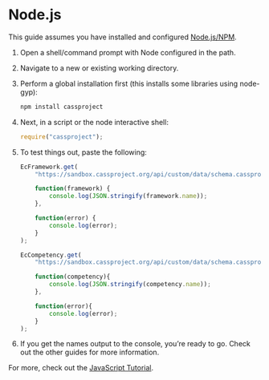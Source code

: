 # Node.js

This guide assumes you have installed and configured [Node.js/NPM](https://nodejs.org/).

1. Open a shell/command prompt with Node configured in the path.

2. Navigate to a new or existing working directory.

3. Perform a global installation first (this installs some libraries using node-gyp):
    ```bash
    npm install cassproject
    ```

4. Next, in a script or the node interactive shell:
    ```js
    require("cassproject");
    ```

5. To test things out, paste the following:
    ```js
    EcFramework.get(
        "https://sandbox.cassproject.org/api/custom/data/schema.cassproject.org.0.2.Framework/ce4c0e41-f24c-407d-95af-047bfee429bf",

        function(framework) {
            console.log(JSON.stringify(framework.name));
        },

        function(error) {
            console.log(error);
        }
    );

    EcCompetency.get(
        "https://sandbox.cassproject.org/api/custom/data/schema.cassproject.org.0.2.Competency/onet:1.A.1",

        function(competency){
            console.log(JSON.stringify(competency.name));
        },

        function(error){
            console.log(error);
        }
    );
    ```

6. If you get the names output to the console, you’re ready to go. Check out the other guides for more information.

For more, check out the [JavaScript Tutorial](../javascript/).
